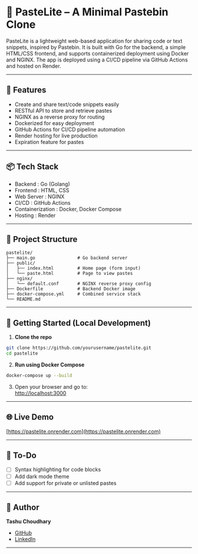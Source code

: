 
# 📝 PasteLite – A Minimal Pastebin Clone

PasteLite is a lightweight web-based application for sharing code or text snippets, inspired by Pastebin. It is built with Go for the backend, a simple HTML/CSS frontend, and supports containerized deployment using Docker and NGINX. The app is deployed using a CI/CD pipeline via GitHub Actions and hosted on Render.

---

## 🚀 Features

- Create and share text/code snippets easily
- RESTful API to store and retrieve pastes
- NGINX as a reverse proxy for routing
- Dockerized for easy deployment
- GitHub Actions for CI/CD pipeline automation
- Render hosting for live production
- Expiration feature for pastes

---

## 📦 Tech Stack

- Backend : Go (Golang)
- Frontend : HTML, CSS
- Web Server : NGINX
- CI/CD : GitHub Actions
- Containerization : Docker, Docker Compose
- Hosting : Render

---

## 📁 Project Structure

```
pastelite/
├── main.go                # Go backend server
├── public/
│   ├── index.html         # Home page (form input)
│   └── paste.html         # Page to view pastes
├── nginx/
│   └── default.conf       # NGINX reverse proxy config
├── Dockerfile             # Backend Docker image
├── docker-compose.yml     # Combined service stack
└── README.md
```

---

## 🐳 Getting Started (Local Development)

1. **Clone the repo**
```bash
git clone https://github.com/yourusername/pastelite.git
cd pastelite
```

2. **Run using Docker Compose**
```bash
docker-compose up --build
```

3. Open your browser and go to:  
[http://localhost:3000](http://localhost:3000)

---

## 🌐 Live Demo

[https://pastelite.onrender.com](https://pastelite.onrender.com)

---

## 📌 To-Do

- [ ] Syntax highlighting for code blocks
- [ ] Add dark mode theme
- [ ] Add support for private or unlisted pastes

---

## 👤 Author

**Tashu Choudhary**  
- [GitHub](https://github.com/TashuChoudhary)  
- [LinkedIn](https://linkedin.com/in/tashu-choudhary-30846227)

---